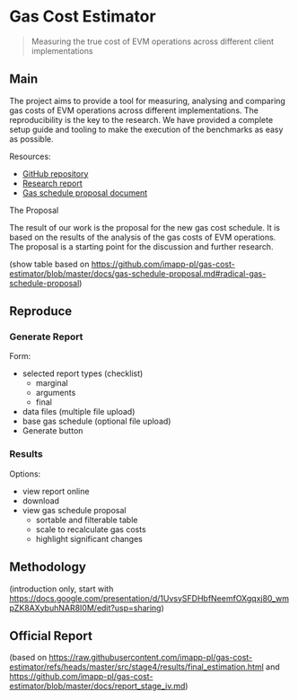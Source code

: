 # Gas Cost Estimator

> Measuring the true cost of EVM operations across different client implementations

## Main

The project aims to provide a tool for measuring, analysing and comparing gas costs of EVM operations across different implementations. The reproducibility is the key to the research. We have provided a complete setup guide and tooling to make the execution of the benchmarks as easy as possible.

Resources:
- [GitHub repository](https://github.com/imapp-pl/gas-cost-estimator)
- [Research report](docs/report_stage_iv.md)
- [Gas schedule proposal document](docs/gas-schedule-proposal.md)

The Proposal 

The result of our work is the proposal for the new gas cost schedule. It is based on the results of the analysis of the gas costs of EVM operations. The proposal is a starting point for the discussion and further research.

(show table based on https://github.com/imapp-pl/gas-cost-estimator/blob/master/docs/gas-schedule-proposal.md#radical-gas-schedule-proposal)

## Reproduce

### Generate Report 

Form:
- selected report types (checklist)
  - marginal
  - arguments
  - final
- data files (multiple file upload)
- base gas schedule (optional file upload)
- Generate button    

### Results
Options:
- view report online
- download 
- view gas schedule proposal
  - sortable and filterable table
  - scale to recalculate gas costs
  - highlight significant changes

## Methodology

(introduction only, start with https://docs.google.com/presentation/d/1UvsySFDHbfNeemfOXgqxj80_wmpZK8AXybuhNAR8I0M/edit?usp=sharing)

## Official Report

(based on https://raw.githubusercontent.com/imapp-pl/gas-cost-estimator/refs/heads/master/src/stage4/results/final_estimation.html and https://github.com/imapp-pl/gas-cost-estimator/blob/master/docs/report_stage_iv.md)

